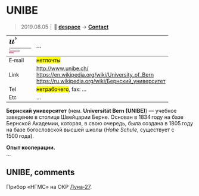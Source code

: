# UNIBE
> 2019.08.05 ┊ **🚀 [despace](index.md)** → **[Contact](contact.md)**

|[![](f/contact/u/unibe_logo1_thumb.jpg)](f/contact/u/unibe_logo1.png)|*…*|
|:--|:--|
|E‑mail| <mark>нетпочты</mark> |
|Link| <http://www.unibe.ch/><br> <https://en.wikipedia.org/wiki/University_of_Bern><br> <https://ru.wikipedia.org/wiki/Бернский_университет> |
|Tel| <mark>нетрабочего</mark>, fax: … |
|Etc| … |

**Бернский университет** (нем. **Universität Bern (UNIBE)**) — учебное заведение в столице Швейцарии Берне. Основан в 1834 году на базе Бернской Академии, которая, в свою очередь, была создана в 1805 году на базе богословской высшей школы (*Hohe Schule*, существует с 1500 года).

**Опыт кооперации.**  
…


<p style="page-break-after:always"> </p>

## UNIBE, comments

Прибор «НГМС» на ОКР [Луна‑27](луна_27.md).

